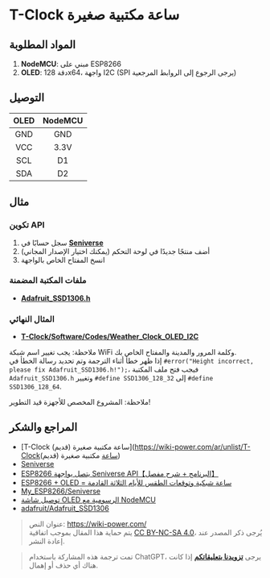 # T-Clock ساعة مكتبية صغيرة

## المواد المطلوبة

1. **NodeMCU**: مبني على ESP8266
2. **OLED**: دقة 128x64، واجهة I2C (SPI يرجى الرجوع إلى الروابط المرجعية)

## التوصيل

| OLED | NodeMCU |
| :--: | :-----: |
| GND  |   GND   |
| VCC  |  3.3V   |
| SCL  |   D1    |
| SDA  |   D2    |

## مثال

### تكوين API

1. سجل حسابًا في [**Seniverse**](https://www.seniverse.com/)
2. أضف منتجًا جديدًا في لوحة التحكم (يمكنك اختيار الإصدار المجاني)
3. انسخ المفتاح الخاص بالواجهة

### ملفات المكتبة المضمنة

- [**Adafruit_SSD1306.h**](https://github.com/adafruit/Adafruit_SSD1306)

### المثال النهائي

- [**T-Clock/Software/Codes/Weather_Clock_OLED_I2C**](https://github.com/linyuxuanlin/T-Clock/tree/master/Software/Codes/Weather_Clock_OLED_I2C)

ملاحظة: يجب تغيير اسم شبكة WiFi وكلمة المرور والمدينة والمفتاح الخاص بك.  
إذا ظهر خطأ أثناء الترجمة وتم تحديد رسالة الخطأ في `#error("Height incorrect, please fix Adafruit_SSD1306.h!");`، فيجب فتح ملف المكتبة `Adafruit_SSD1306.h` وتغيير `#define SSD1306_128_32` إلى `#define SSD1306_128_64`.

ملاحظة: المشروع المخصص للأجهزة قيد التطوير!

## المراجع والشكر

- [T-Clock ساعة مكتبية صغيرة (قديم)](https://wiki-power.com/ar/unlist/T-Clockساعة مكتبية صغيرة (قديم))
- [Seniverse](https://www.seniverse.com/)
- [ESP8266 يتصل بواجهة Seniverse API【البرنامج + شرح مفصل】](https://www.bilibili.com/video/av89935868/?spm_id_from=333.788.b_636f6d6d656e74.4)
- [ESP8266 + OLED = ساعة شبكية وتوقعات الطقس للأيام الثلاثة القادمة](https://www.bilibili.com/video/av88920975/)
- [My_ESP8266/Seniverse](https://gitee.com/young_people_only_love_her/My_ESP8266/tree/master/%E5%BF%83%E7%9F%A5%E5%A4%A9%E6%B0%94)
- [توصيل شاشة OLED الرسومية مع NodeMCU](https://www.electronicwings.com/nodemcu/oled-graphic-display-interfacing-with-nodemcu)
- [adafruit/Adafruit_SSD1306](https://github.com/adafruit/Adafruit_SSD1306)

> عنوان النص: <https://wiki-power.com/>  
> يتم حماية هذا المقال بموجب اتفاقية [CC BY-NC-SA 4.0](https://creativecommons.org/licenses/by/4.0/deed.zh)، يُرجى ذكر المصدر عند إعادة النشر.

> تمت ترجمة هذه المشاركة باستخدام ChatGPT، يرجى [**تزويدنا بتعليقاتكم**](https://github.com/linyuxuanlin/Wiki_MkDocs/issues/new) إذا كانت هناك أي حذف أو إهمال.
